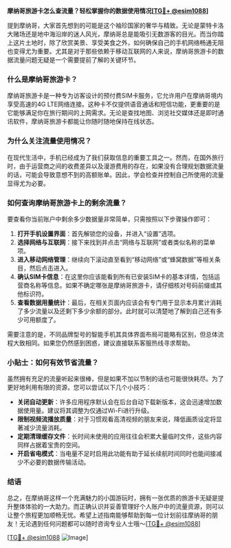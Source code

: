 **摩纳哥旅游卡怎么查流量？轻松掌握你的数据使用情况[[TG💪+ @esim1088](https://t.me/s/esim1088)]**

提到摩纳哥，大家首先想到的可能是这个袖珍国家的奢华与精致。无论是蒙特卡洛大赌场还是地中海沿岸的迷人风光，摩纳哥总是能吸引无数游客的目光。而当你踏上这片土地时，除了欣赏美景、享受美食之外，如何确保自己的手机网络畅通无阻也变得尤为重要。尤其是对于那些依赖于移动互联网的人来说，摩纳哥旅游卡的数据流量问题无疑是一个需要提前了解的关键环节。

### 什么是摩纳哥旅游卡？

摩纳哥旅游卡是一种专为访客设计的预付费SIM卡服务，它允许用户在摩纳哥境内享受高速的4G LTE网络连接。这种卡不仅提供语音通话和短信功能，更重要的是它能够满足你在旅行期间的上网需求。无论是查找地图、浏览社交媒体还是即时通讯软件，摩纳哥旅游卡都能让你随时随地保持在线状态。

### 为什么关注流量使用情况？

在现代生活中，手机已经成为了我们获取信息的重要工具之一。然而，在国外旅行时，由于运营商之间的收费差异以及漫游费用的存在，如果没有合理规划数据流量的话，可能会导致意想不到的高额账单。因此，学会检查并控制自己所使用的流量显得尤为必要。

### 如何查询摩纳哥旅游卡上的剩余流量？

要查看你当前账户中剩余多少数据量非常简单，只需按照以下步骤操作即可：

1. **打开手机设置界面**：首先解锁您的设备，并进入“设置”选项。
2. **选择网络与互联网**：接下来找到并点击“网络与互联网”或者类似名称的菜单项。
3. **进入移动网络管理**：继续向下滚动直至看到“移动网络”或“蜂窝数据”等相关条目，然后点击进入。
4. **确认SIM卡信息**：在这里你应该能看到所有已安装SIM卡的基本详情，包括运营商名称等信息。如果不确定哪张是摩纳哥旅游卡，请仔细核对号码前缀或其他标识符。
5. **查看数据用量统计**：最后，在相关页面内应该会有专门用于显示本月累计消耗了多少流量以及还剩下多少余额的部分。此时就可以清楚地了解到自己还有多少可用额度了。

需要注意的是，不同品牌型号的智能手机其具体界面布局可能略有区别，但总体流程大致相同。如果您仍然感到困惑，建议直接联系客服热线寻求帮助。

### 小贴士：如何有效节省流量？

虽然拥有充足的流量听起来很棒，但是如果不加以节制的话也可能很快耗尽。为了更好地利用有限的资源，您可以尝试以下几个小技巧：

- **关闭自动更新**：许多应用程序默认会在后台自动下载新版本，这会迅速增加数据使用量。建议将其调整为仅通过Wi-Fi进行升级。
- **限制视频流播放质量**：对于习惯观看高清视频的朋友来说，降低画质设定将显著减少流量消耗。
- **定期清理缓存文件**：长时间未使用的应用往往会积累大量临时文件，这些内容同样占据着宝贵的空间。
- **开启省电模式**：当电量不足时启用此功能有助于延长续航时间同时也能间接减少不必要的数据传输活动。

### 结语

总之，在摩纳哥这样一个充满魅力的小国游玩时，拥有一张优质的旅游卡无疑是提升整体体验的一大助力。而正确认识并妥善管理好个人账户中的流量资源，则可以让整个旅程更加顺畅无忧。希望上述指南能够帮助到每一位计划前往摩纳哥的朋友！无论遇到任何问题都可以随时咨询专业人士哦～[[TG💪+ @esim1088](https://t.me/s/esim1088)]

[[TG💪+ @esim1088](https://t.me/s/esim1088) ![Image](https://i.postimg.cc/4NQfJmqS/Snipaste-2025-05-13-00-14-12.png)]